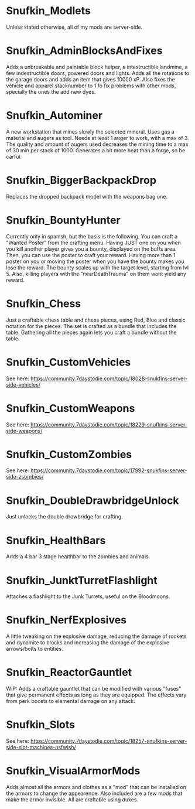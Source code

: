 # Snufkin_Modlets
Unless stated otherwise, all of my mods are server-side.

# Snufkin_AdminBlocksAndFixes
Adds a unbreakable and paintable block helper, a intestructible landmine, a few indestructible doors, powered doors and lights. Adds all the rotations to the garage doors and adds an item that gives 10000 xP. Also fixes the vehicle and apparel stacknumber to 1 fo fix problems with other mods, specially the ones the add new dyes.


# Snufkin_Autominer
A new workstation that mines slowly the selected mineral. Uses gas a material and augers as tool. Needs at least 1 auger to work, with a max of 3. The quality and amount of augers used decreases the mining time to a max of 30 min per stack of 1000. Generates a bit more heat than a forge, so be carful.

# Snufkin_BiggerBackpackDrop
Replaces the dropped backpack model with the weapons bag one.

# Snufkin_BountyHunter
Currently only in spanish, but the basis is the following. You can craft a "Wanted Poster" from the crafting menu. Having JUST one on you when you kill another player gives you a bounty, displayed on the buffs area. Then, you can use the poster to craft your reward. Having more than 1 poster on you or moving the poster when you have the bounty makes you lose the reward. The bounty scales up with the target level, starting from lvl 5. Also, killing players with the "nearDeathTrauma" on them wont yield any reward.

# Snufkin_Chess
Just a craftable chess table and chess pieces, using Red, Blue and classic notation for the pieces. The set is crafted as a bundle that includes the table. Gathering all the pieces again lets you craft a bundle without the table.

# Snufkin_CustomVehicles
See here: https://community.7daystodie.com/topic/18028-snukfins-server-side-vehicles/

# Snufkin_CustomWeapons
See here: https://community.7daystodie.com/topic/18229-snufkins-server-side-weapons/

# Snufkin_CustomZombies
See here: https://community.7daystodie.com/topic/17992-snukfins-server-side-zsombies/

# Snufkin_DoubleDrawbridgeUnlock
Just unlocks the double drawbridge for crafting.

# Snufkin_HealthBars
Adds a 4 bar 3 stage healthbar to the zombies and animals.

# Snufkin_JunktTurretFlashlight
Attaches a flashlight to the Junk Turrets, useful on the Bloodmoons.

# Snufkin_NerfExplosives
A little tweaking on the explosive damage, reducing the damage of rockets and dynamite to blocks and increasing the damage of the explosive arrows/bolts to entities.

# Snufkin_ReactorGauntlet
WIP: Adds a craftable gauntlet that can be modified with various "fuses" that give permanent effects as long as they are equipped. The effects vary from perk boosts to elemental damage on any attack.

# Snufkin_Slots
See here: https://community.7daystodie.com/topic/18257-snufkins-server-side-slot-machines-nsfwish/

# Snufkin_VisualArmorMods
Adds almost all the armors and clothes as a "mod" that can be installed on the armors to change the appearence. Also included are a few mods that make the armor invisible. All are craftable using dukes.










